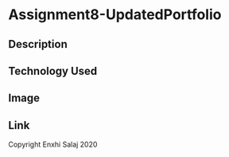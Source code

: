 # Assignment8-UpdatedPortfolio

## Description

## Technology Used
## Image
## Link

Copyright Enxhi Salaj 2020
